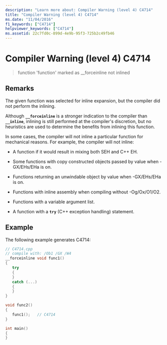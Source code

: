 ```yaml
---
description: "Learn more about: Compiler Warning (level 4) C4714"
title: "Compiler Warning (level 4) C4714"
ms.date: "11/04/2016"
f1_keywords: ["C4714"]
helpviewer_keywords: ["C4714"]
ms.assetid: 22c7fd0c-899d-4e9b-95f3-725b2c49fb46
---
```

# Compiler Warning (level 4) C4714

> function 'function' marked as __forceinline not inlined

## Remarks

The given function was selected for inline expansion, but the compiler did not perform the inlining.

Although **`__forceinline`** is a stronger indication to the compiler than **`__inline`**, inlining is still performed at the compiler's discretion, but no heuristics are used to determine the benefits from inlining this function.

In some cases, the compiler will not inline a particular function for mechanical reasons. For example, the compiler will not inline:

- A function if it would result in mixing both SEH and C++ EH.

- Some functions with copy constructed objects passed by value when -GX/EHs/EHa is on.

- Functions returning an unwindable object by value when -GX/EHs/EHa is on.

- Functions with inline assembly when compiling without -Og/Ox/O1/O2.

- Functions with a variable argument list.

- A function with a **`try`** (C++ exception handling) statement.

## Example

The following example generates C4714:

```cpp
// C4714.cpp
// compile with: /Ob1 /GX /W4
__forceinline void func1()
{
   try
   {
   }
   catch (...)
   {
   }
}

void func2()
{
   func1();   // C4714
}

int main()
{
}
```
